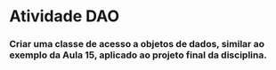 # Atividade DAO

### Criar uma classe de acesso a objetos de dados, similar ao exemplo da Aula 15, aplicado ao projeto final da disciplina.
